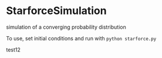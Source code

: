 # StarforceSimulation
simulation of a converging probability distribution

To use, set initial conditions and run with `python starforce.py`


test12
